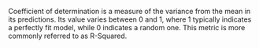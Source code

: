 Coefficient of determination is a measure of the variance from the mean in its predictions. Its value varies between 0 and 1, where 1 typically indicates a perfectly fit model, while 0 indicates a random one. This metric is more commonly referred to as R-Squared.